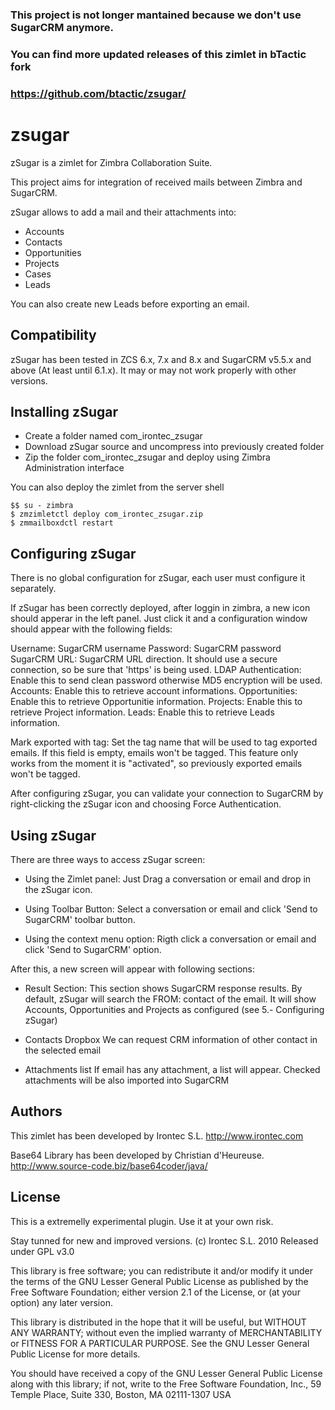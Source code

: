 ### This project is not longer mantained because we don't use SugarCRM anymore.
### You can find more updated releases of this zimlet in bTactic fork
###
### https://github.com/btactic/zsugar/


# zsugar

zSugar is a zimlet for Zimbra Collaboration Suite.

This project aims for integration of received mails between Zimbra and SugarCRM.

zSugar allows to add a mail and their attachments into:
 - Accounts
 - Contacts
 - Opportunities
 - Projects
 - Cases
 - Leads
 
You can also create new Leads before exporting an email.

## Compatibility
zSugar has been tested in ZCS 6.x, 7.x and 8.x  and SugarCRM v5.5.x and 
above (At least until 6.1.x). It may or may not work properly 
with other versions.

## Installing zSugar
 - Create a folder named com_irontec_zsugar
 - Download zSugar source and uncompress into previously created folder
 - Zip the folder com_irontec_zsugar and deploy using Zimbra Administration interface
 
You can also deploy the zimlet from the server shell 

    $$ su - zimbra
    $ zmzimletctl deploy com_irontec_zsugar.zip
    $ zmmailboxdctl restart
  
## Configuring zSugar
 There is no global configuration for zSugar, each user must 
 configure it separately.

 If zSugar has been correctly deployed, after loggin in zimbra, 
 a new icon should apperar in the left panel. Just click it and 
 a configuration window should appear with the following fields:

 Username: SugarCRM username
 Password: SugarCRM password
 SugarCRM URL: SugarCRM URL direction. It should use a secure 
	       connection, so be sure that 'https' is being used.
 LDAP Authentication: Enable this to send clean password otherwise
	       MD5 encryption will be used.
 Accounts: Enable this to retrieve account informations.
 Opportunities: Enable this to retrieve Opportunitie information.
 Projects: Enable this to retrieve Project information.
 Leads: Enable this to retrieve Leads information.
 
 Mark exported with tag: Set the tag name that will be used 
	to tag exported emails. If this field is empty, emails
	won't be tagged. This feature only works from the moment
	it is "activated", so previously exported emails won't 
	be tagged.
 
 After configuring zSugar, you can validate your connection to
 SugarCRM by right-clicking the zSugar icon and choosing Force
 Authentication.
 
## Using zSugar
 There are three ways to access zSugar screen:

 - Using the Zimlet panel: 
   Just Drag a conversation or email and drop in the zSugar icon.

 - Using Toolbar Button:
   Select a conversation or email and click 'Send to SugarCRM'
   toolbar button.

 - Using the context menu option:
   Rigth click a conversation or email and click 'Send to SugarCRM' 
   option.

 After this, a new screen will appear with following sections:
 - Result Section:
    This section shows SugarCRM response results. By default, 
    zSugar will search the FROM: contact of the email. It will show
    Accounts, Opportunities and Projects as configured (see 5.- 
    Configuring zSugar)

 - Contacts Dropbox
    We can request CRM information of other contact in the selected
    email

 - Attachments list
    If email has any attachment, a list will appear. Checked attachments
    will be also imported into SugarCRM 

## Authors

 This zimlet has been developed by Irontec S.L.
    http://www.irontec.com

 Base64 Library has been developed by Christian d'Heureuse.
    http://www.source-code.biz/base64coder/java/

## License
This is a extremelly experimental plugin.
Use it at your own risk.

Stay tunned for new and improved versions.
(c) Irontec S.L. 2010
Released under GPL v3.0

This library is free software; you can redistribute it and/or modify it under the 
terms of the GNU Lesser General Public License as published by the Free Software 
Foundation; either version 2.1 of the License, or (at your option) any later 
version. 
 
This library is distributed in the hope that it will be useful, but WITHOUT ANY 
WARRANTY; without even the implied warranty of MERCHANTABILITY or FITNESS FOR A 
PARTICULAR PURPOSE. See the GNU Lesser General Public License for more details.

You should have received a copy of the GNU Lesser General Public License along 
with this library; if not, write to the Free Software Foundation, Inc., 
59 Temple Place, Suite 330, Boston, MA 02111-1307 USA 


